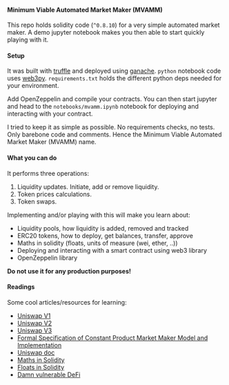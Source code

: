 #### Minimum Viable Automated Market Maker (MVAMM)

This repo holds solidity code (`^0.8.10`) for a very simple automated market maker. A demo jupyter notebook makes you then able to start quickly playing with it.

#### Setup

It was built with [truffle](https://trufflesuite.com/docs/index.html) and deployed using [ganache](https://trufflesuite.com/ganache/). `python` notebook code uses [web3py](https://web3py.readthedocs.io/en/stable/index.html). `requirements.txt` holds the different python deps needed for your environment.

Add OpenZeppelin and compile your contracts. You can then start jupyter and head to the `notebooks/mvamm.ipynb` notebook for deploying and interacting with your contract.

I tried to keep it as simple as possible. No requirements checks, no tests. Only barebone code and comments. Hence the Minimum Viable Automated Market Maker (MVAMM) name. 

#### What you can do

It performs three operations:

1. Liquidity updates. Initiate, add or remove liquidity.
2. Token prices calculations.
3. Token swaps.

Implementing and/or playing with this will make you learn about:

- Liquidity pools, how liquidity is added, removed and tracked
- ERC20 tokens, how to deploy, get balances, transfer, approve
- Maths in solidity (floats, units of measure (wei, ether, ..))
- Deploying and interacting with a smart contract using web3 library
- OpenZeppelin library

**Do not use it for any production purposes!** 

#### Readings

Some cool articles/resources for learning:

- [Uniswap V1](https://hackmd.io/@HaydenAdams/HJ9jLsfTz)
- [Uniswap V2](https://uniswap.org/whitepaper.pdf)
- [Uniswap V3](https://uniswap.org/whitepaper-v3.pdf)
- [Formal Specification of Constant Product Market Maker Model and Implementation](https://github.com/runtimeverification/verified-smart-contracts/blob/master/uniswap/x-y-k.pdf)
- [Uniswap doc](https://docs.uniswap.org/protocol/V2/introduction)
- [Maths in Solidity](https://medium.com/coinmonks/math-in-solidity-part-1-numbers-384c8377f26d)
- [Floats in Solidity](https://ethereum.stackexchange.com/questions/83785/what-fixed-or-float-point-math-libraries-are-available-in-solidity)
- [Damn vulnerable DeFi](https://www.damnvulnerabledefi.xyz/)

